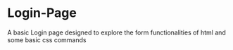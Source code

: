 # Login-Page
A basic Login page designed to explore the form functionalities of html and some basic css commands
